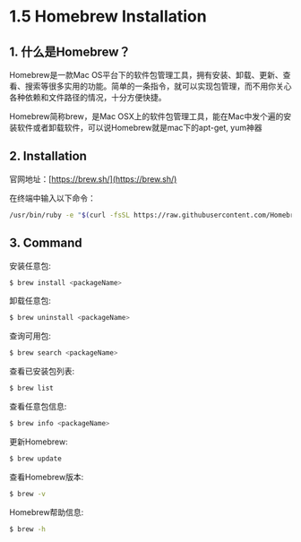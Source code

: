 # 1.5 Homebrew Installation

## 1. 什么是Homebrew？

 Homebrew是一款Mac OS平台下的软件包管理工具，拥有安装、卸载、更新、查看、搜索等很多实用的功能。简单的一条指令，就可以实现包管理，而不用你关心各种依赖和文件路径的情况，十分方便快捷。

Homebrew简称brew，是Mac OSX上的软件包管理工具，能在Mac中发个遍的安装软件或者卸载软件，可以说Homebrew就是mac下的apt-get, yum神器

## 2. Installation

官网地址：[https://brew.sh/](https://brew.sh/)

在终端中输入以下命令：

```bash
/usr/bin/ruby -e "$(curl -fsSL https://raw.githubusercontent.com/Homebrew/install/master/install)"
```

## 3. Command

 安装任意包:

```bash
$ brew install <packageName>
```

 卸载任意包:

```bash
$ brew uninstall <packageName>
```

 查询可用包:

```bash
$ brew search <packageName>
```

 查看已安装包列表:

```bash
$ brew list
```

 查看任意包信息:

```bash
$ brew info <packageName>
```

 更新Homebrew:

```bash
$ brew update
```

 查看Homebrew版本:

```bash
$ brew -v
```

 Homebrew帮助信息:

```bash
$ brew -h
```

